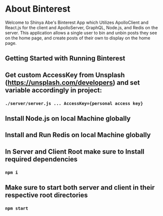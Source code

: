 # About Binterest

Welcome to Shinya Abe's Binterest App which Utilizes ApolloClient 
and React.js for the client and ApolloServer, GraphQL, Node.js, and Redis on the server. This application allows a single user to bin and unbin posts they see on the home page, and create posts of their own to display on the home page.

## Getting Started with Running Binterest

## Get custom AccessKey from Unsplash (https://unsplash.com/developers) and set variable accordingly in project:
### `./server/server.js ... AccessKey={personal access key}`

## Install Node.js on local Machine globally
## Install and Run Redis on local Machine globally


## In Server and Client Root make sure to Install required dependencies
### `npm i`

## Make sure to start both server and client in their respective root directories
### `npm start`
